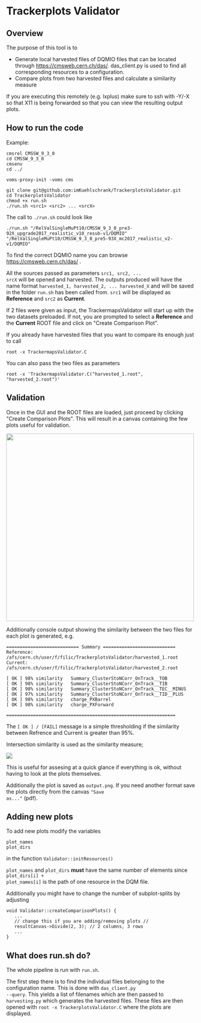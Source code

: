 # Trackerplots Validator

## Overview

The purpose of this tool is to
   * Generate local harvested files of DQMIO files that can be located through https://cmsweb.cern.ch/das/. das_client.py is used to find all corresponding resources to a configuration.
   * Compare plots from two harvested files and calculate a similarity measure


If you are executing this remotely (e.g. lxplus) make sure to ssh with -Y/-X so that X11 is being forwarded so that you can view the resulting output plots.

## How to run the code
Example:
```
cmsrel CMSSW_9_3_0
cd CMSSW_9_3_0
cmsenv
cd ../

voms-proxy-init -voms cms

git clone git@github.com:imKuehlschrank/TrackerplotsValidator.git
cd TrackerplotsValidator
chmod +x run.sh
./run.sh <src1> <src2> ... <srcX>
```
The call to <code>./run.sh</code> could look like

```
./run.sh "/RelValSingleMuPt10/CMSSW_9_3_0_pre3-92X_upgrade2017_realistic_v10_resub-v1/DQMIO" "/RelValSingleMuPt10/CMSSW_9_3_0_pre5-93X_mc2017_realistic_v2-v1/DQMIO"
```
To find the correct DQMIO name you can browse https://cmsweb.cern.ch/das/ .


All the sources passed as parameters <code>src1, src2, ... srcX</code> will be opened and harvested. The outputs produced will have the name format <code>harvested_1, harvested_2, ... harvested_X</code> and will be saved in the folder <code>run.sh</code> has been called from.
<code>src1</code> will be displayed as <b>Reference</b> and <code>src2</code> as <b>Current</b>.

If 2 files were given as input, the TrackermapsValidator will start up with the two datasets preloaded.
If not, you are prompted to select a <b>Reference</b> and the <b>Current</b> ROOT file and click on "Create Comparison Plot".


If you already have harvested files that you want to compare its enough just to call
```
root -x TrackermapsValidator.C
```

You can also pass the two files as parameters
```
root -x 'TrackermapsValidator.C("harvested_1.root", "harvested_2.root")'
```

## Validation

Once in the GUI and the ROOT files are loaded, just proceed by clicking "Create Comparison Plots". This will result in a canvas containing the few plots useful for validation.

<img src="https://raw.githubusercontent.com/imKuehlschrank/TrackerplotsValidator/master/doc/demo.png" width="500">

Additionally console output showing the similarity between the two files for each plot is generated, e.g.

```
=========================== Summary ===========================
Reference: 	/afs/cern.ch/user/f/filic/TrackerplotsValidator/harvested_1.root
Current: 	/afs/cern.ch/user/f/filic/TrackerplotsValidator/harvested_2.root

[ OK ] 98% similarity 	Summary_ClusterStoNCorr_OnTrack__TOB
[ OK ] 98% similarity 	Summary_ClusterStoNCorr_OnTrack__TIB
[ OK ] 98% similarity 	Summary_ClusterStoNCorr_OnTrack__TEC__MINUS
[ OK ] 97% similarity 	Summary_ClusterStoNCorr_OnTrack__TID__PLUS
[ OK ] 98% similarity 	charge_PXBarrel
[ OK ] 98% similarity 	charge_PXForward

===============================================================

```

The <code>[ OK ] / [FAIL]</code> message is a simple thresholding if the similarity between Refrence and Current is greater than 95%.

Intersection similarity is used as the similarity measure;

<img src="https://raw.githubusercontent.com/imKuehlschrank/TrackerplotsValidator/master/doc/similarity.png">

This is useful for assesing at a quick glance if everything is ok, without having to look at the plots themselves.

Additionally the plot is saved as <code>output.png</code>. If you need another format save the plots directly from the canvas <code>"Save as..."</code> (pdf).

## Adding new plots

To add new plots modify the variables
```
plot_names
plot_dirs
```
in the function <code>Validator::initResources()</code>

<code>plot_names</code> and <code>plot_dirs</code> <b>must</b> have the same number of elements since <code>plot_dirs[i] + plot_names[i]</code> is the path of one resource in the DQM file.

Additionally you might have to change the number of subplot-splits by adjusting
```
void Validator::createComparisonPlots() {
   ...
   // change this if you are adding/removing plots //
   resultCanvas->Divide(2, 3); // 2 columns, 3 rows
   ...
}
```

## What does run.sh do?

The whole pipeline is run with <code>run.sh</code>.

The first step there is to find the individual files belonging to the configuration name. This is done with <code>das_client.py --query</code>. This yields a list of filenames which are then passed to <code>harvesting.py</code> which generates the harvested files. These files are then opened with <code>root -x TrackerplotsValidator.C</code> where the plots are displayed.
